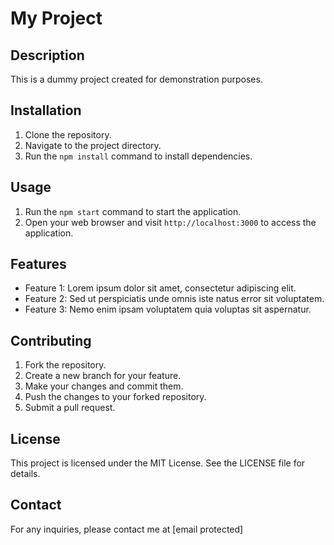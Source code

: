My Project
==========

Description
-----------
This is a dummy project created for demonstration purposes.

Installation
------------
1. Clone the repository.
2. Navigate to the project directory.
3. Run the `npm install` command to install dependencies.

Usage
-----
1. Run the `npm start` command to start the application.
2. Open your web browser and visit `http://localhost:3000` to access the application.

Features
--------
- Feature 1: Lorem ipsum dolor sit amet, consectetur adipiscing elit.
- Feature 2: Sed ut perspiciatis unde omnis iste natus error sit voluptatem.
- Feature 3: Nemo enim ipsam voluptatem quia voluptas sit aspernatur.

Contributing
------------
1. Fork the repository.
2. Create a new branch for your feature.
3. Make your changes and commit them.
4. Push the changes to your forked repository.
5. Submit a pull request.

License
-------
This project is licensed under the MIT License. See the LICENSE file for details.

Contact
-------
For any inquiries, please contact me at [email protected]
